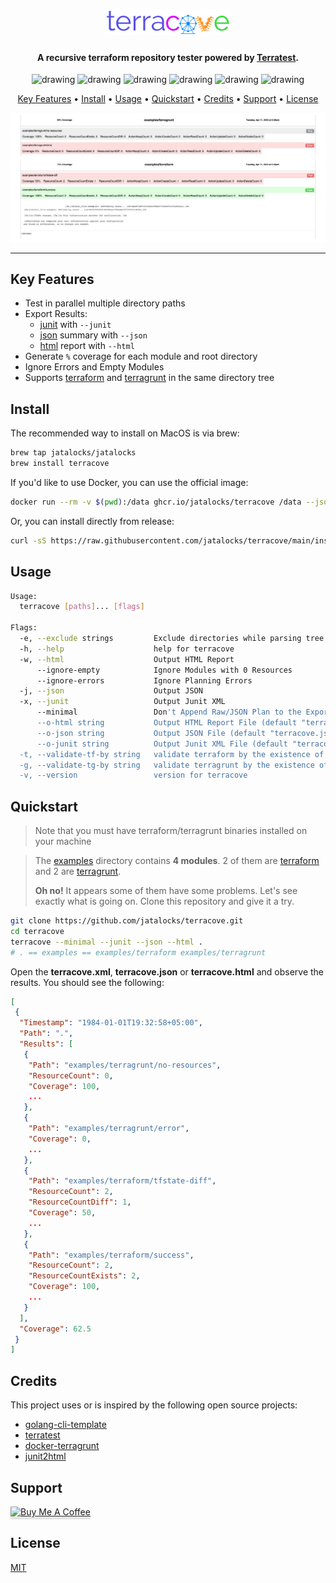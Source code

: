 
<h1 align="center">
  <img src="./assets/logo/logo.png" alt="terracove" width="200">
</h1>

<h4 align="center">A recursive terraform repository tester powered by <a href="https://terratest.gruntwork.io/" target="_blank">Terratest</a>.</h4>

<p align="center">
<img src="https://github.com/jatalocks/terracove/actions/workflows/test.yml/badge.svg" alt="drawing"/>
<img src="https://github.com/jatalocks/terracove/actions/workflows/lint.yml/badge.svg" alt="drawing"/>
<img src="https://codecov.io/gh/jatalocks/terracove/branch/main/graph/badge.svg" alt="drawing"/>
<img src="https://goreportcard.com/badge/jatalocks/terracove" alt="drawing"/>
<img src="https://img.shields.io/github/v/release/jatalocks/terracove" alt="drawing"/>
<img src="https://img.shields.io/github/downloads/jatalocks/terracove/total.svg" alt="drawing"/>
</p>

<p align="center">
  <a href="#key-features">Key Features</a> •
  <a href="#install">Install</a> •
  <a href="#usage">Usage</a> •
  <a href="#quickstart">Quickstart</a> •
  <a href="#credits">Credits</a> •
  <a href="#support">Support</a> •
  <a href="#license">License</a>
</p>

![screenshot](./assets/example.png)

<hr>


## Key Features

* Test in parallel multiple directory paths
* Export Results:
  * [junit](./examples/terracove.xml) with `--junit`
  * [json](./examples/terracove.json) summary with `--json`
  * [html](./examples/terracove.html) report with `--html`
* Generate `%` coverage for each module and root directory
* Ignore Errors and Empty Modules
* Supports [terraform](https://www.terraform.io/) and [terragrunt](https://terragrunt.gruntwork.io/) in the same directory tree


## Install

The recommended way to install on MacOS is via brew:

```sh
brew tap jatalocks/jatalocks
brew install terracove
```

If you'd like to use Docker, you can use the official image:
```sh
docker run --rm -v $(pwd):/data ghcr.io/jatalocks/terracove /data --json --junit --html
```

Or, you can install directly from release:
```sh
curl -sS https://raw.githubusercontent.com/jatalocks/terracove/main/install.sh | bash
```
## Usage

```sh
Usage:
  terracove [paths]... [flags]

Flags:
  -e, --exclude strings         Exclude directories while parsing tree
  -h, --help                    help for terracove
  -w, --html                    Output HTML Report
      --ignore-empty            Ignore Modules with 0 Resources
      --ignore-errors           Ignore Planning Errors
  -j, --json                    Output JSON
  -x, --junit                   Output Junit XML
      --minimal                 Don't Append Raw/JSON Plan to the Exported Output
      --o-html string           Output HTML Report File (default "terracove.html")
      --o-json string           Output JSON File (default "terracove.json")
      --o-junit string          Output Junit XML File (default "terracove.xml")
  -t, --validate-tf-by string   validate terraform by the existence of [filename] in a directory (default "main.tf")
  -g, --validate-tg-by string   validate terragrunt by the existence of [filename] in a directory (default "terragrunt.hcl")
  -v, --version                 version for terracove
```

## Quickstart
> Note that you must have terraform/terragrunt binaries installed on your machine

> The [examples](./examples) directory contains **4 modules**. 2 of them are [terraform](./examples/terraform) and 2 are [terragrunt](./examples/terragrunt). 
> 
> **Oh no!** It appears some of them have some problems. Let's see exactly what is going on.
> Clone this repository and give it a try.

```sh
git clone https://github.com/jatalocks/terracove.git
cd terracove
terracove --minimal --junit --json --html . 
# . == examples == examples/terraform examples/terragrunt
```

Open the **terracove.xml**, **terracove.json** or **terracove.html** and observe the results. You should see the following:

```json
[
 {
  "Timestamp": "1984-01-01T19:32:58+05:00",
  "Path": ".",
  "Results": [
   {
    "Path": "examples/terragrunt/no-resources",
    "ResourceCount": 0,
    "Coverage": 100,
    ...
   },
   {
    "Path": "examples/terragrunt/error",
    "Coverage": 0,
    ...
   },
   {
    "Path": "examples/terraform/tfstate-diff",
    "ResourceCount": 2,
    "ResourceCountDiff": 1,
    "Coverage": 50,
    ...
   },
   {
    "Path": "examples/terraform/success",
    "ResourceCount": 2,
    "ResourceCountExists": 2,
    "Coverage": 100,
    ...
   }
  ],
  "Coverage": 62.5
 }
]
```


## Credits

This project uses or is inspired by the following open source projects:

- [golang-cli-template](https://github.com/FalcoSuessgott/golang-cli-template)
- [terratest](https://terratest.gruntwork.io/)
- [docker-terragrunt](https://github.com/devops-infra/docker-terragrunt)
- [junit2html](https://github.com/kitproj/junit2html)
## Support

<a href="https://www.buymeacoffee.com/jatalocks" target="_blank"><img src="https://www.buymeacoffee.com/assets/img/custom_images/purple_img.png" alt="Buy Me A Coffee" style="height: 41px !important;width: 174px !important;box-shadow: 0px 3px 2px 0px rgba(190, 190, 190, 0.5) !important;-webkit-box-shadow: 0px 3px 2px 0px rgba(190, 190, 190, 0.5) !important;" ></a>

## License

[MIT](LICENSE)
